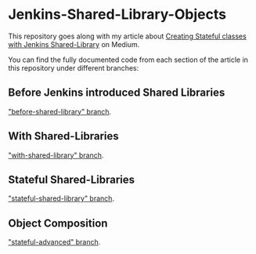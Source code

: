 # Jenkins-Shared-Library-Objects

This repository goes along with my article about [Creating Stateful classes with Jenkins Shared-Library](https://medium.com/@ranrubin/creating-stateful-classes-with-jenkins-shared-library-76d4014ef0b2) on Medium.

You can find the fully documented code from each section of the article in this repository under different branches:

## Before Jenkins introduced Shared Libraries

["before-shared-library" branch](https://github.com/ranrubin/Jenkins-Shared-Library-Objects/tree/before-shared-library).

## With Shared-Libraries

["with-shared-library" branch](https://github.com/ranrubin/Jenkins-Shared-Library-Objects/tree/with-shared-library).

## Stateful Shared-Libraries

["stateful-shared-library" branch](https://github.com/ranrubin/Jenkins-Shared-Library-Objects/tree/stateful-shared-library).

## Object Composition

["stateful-advanced" branch](https://github.com/ranrubin/Jenkins-Shared-Library-Objects/tree/stateful-advanced).
